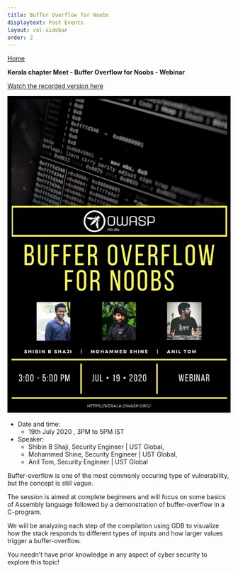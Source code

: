 ```yaml
---
title: Buffer Overflow for Noobs
displaytext: Past Events
layout: col-sidebar
order: 2
---
```


[Home](../index.html)


**Kerala chapter Meet - Buffer Overflow for Noobs - Webinar**

[Watch the recorded version here](https://youtu.be/glBz2oZEe6Q)

![Kerala chapter Meet - Buffer Overflow for Noobs](../assets/images/Buffer-overflow-for-noobs.jpeg)


- Date and time:
    - 19th July 2020 , 3PM to 5PM IST
- Speaker:
    - Shibin B Shaji, Security Engineer | UST Global,
    - Mohammed Shine, Security Engineer | UST Global,
    - Anil Tom, Security Engineer | UST Global

Buffer-overflow is one of the most commonly occuring type of vulnerability, but the concept is still vague.

The session is aimed at complete beginners and will focus on some basics of Assembly language followed by a demonstration of buffer-overflow in a C-program.

We will be analyzing each step of the compilation using GDB to visualize how the stack responds to different types of inputs and how larger values trigger  a buffer-overflow.

You needn't have prior knowledge in any aspect of cyber security to explore this topic!